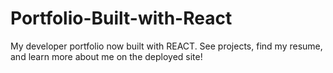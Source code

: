 # Portfolio-Built-with-React
My developer portfolio now built with REACT. See projects, find my resume, and learn more about me on the deployed site!